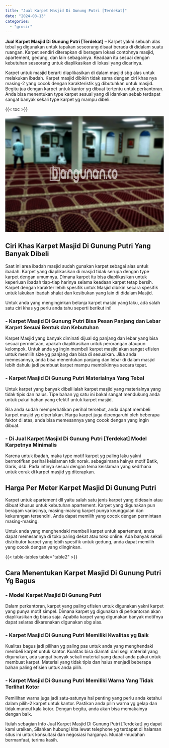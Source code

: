 ```yaml
---
title: "Jual Karpet Masjid Di Gunung Putri [Terdekat]"
date: "2024-08-13"
categories: 
  - "grosir"
---
```


**Jual Karpet Masjid Di Gunung Putri \[Terdekat\]** – Karpet yakni sebuah alas tebal yg digunakan untuk tapakan seseorang disaat berada di didalam suatu ruangan. Karpet sendiri diterapkan di beragam lokasi contohnya masjid, apartement, gedung, dan lain sebagainya. Keadaan itu sesuai dengan kebutuhan seseorang untuk diaplikasikan di lokasi yang dicarinya.

Karpet untuk masjid berarti diaplikasikan di dalam masjid sbg alas untuk melakukan ibadah. Karpet masjid dibikin tidak sama dengan ciri khas nya masing-2 yang cocok dengan karakteristik yg dibutuhkan untuk masjid. Begitu jua dengan karpet untuk kantor yg dibuat tertentu untuk perkantoran. Anda bisa menentukan type karpet sesuai yang di idamkan sebab terdapat sangat banyak sekali type karpet yg mampu dibeli.

{{< toc >}}

![Jual Karpet Masjid Di Gunung Putri [Terdekat]](/images/grosir-karpet-murah-63.png)

## Ciri Khas Karpet Masjid Di Gunung Putri Yang Banyak Dibeli

Saat ini area ibadah masjid sudah gunakan karpet sebagai alas untuk ibadah. Karpet yang diaplikasikan di masjid tidak serupa dengan type karpet dengan umumnya. Dimana karpet itu bisa diaplikasikan untuk keperluan ibadah tiap-tiap harinya selama keadaan karpet tetap bersih. Karpet dengan karakter lebih spesifik untuk Masjid dibikin secara spesifik untuk lakukan ibadah shalat dan kesibukan yang lain di didalam Masjid.

Untuk anda yang menginginkan belanja karpet masjid yang laku, ada salah satu ciri khas yg perlu anda tahu seperti berikut ini!

### \- Karpet Masjid Di Gunung Putri Bisa Pesan Panjang dan Lebar Karpet Sesuai Bentuk dan Kebutuhan

Karpet Masjid yang banyak diminati dijual dg panjang dan lebar yang bisa sesuai permintaan, apakah diaplikasikan untuk perorangan ataupun kelompok. Untuk anda yg ingin membeli karpet masjid akan sangat efisien untuk memliih size yg panjang dan bisa di sesuaikan. Jika anda memesannya, anda bisa menentukan panjang dan lebar di dalam masjid lebih dahulu jadi pembuat karpet mampu membikinnya secara tepat.

### \- Karpet Masjid Di Gunung Putri Materialnya Yang Tebal

Untuk karpet yang banyak dibeli ialah karpet masjid yang materialnya yang tidak tipis dan halus. Tipe bahan yg satu ini bakal sangat mendukung anda untuk pakai bahan yang efektif untuk karpet masjid.

Bila anda sudah memperhatikan perihal tersebut, anda dapat membeli karpet masjid yg diperlukan. Harga karpet juga dipengaruhi oleh beberapa faktor di atas, anda bisa memesannya yang cocok dengan yang ingin dibuat.

### \- Di Jual Karpet Masjid Di Gunung Putri \[Terdekat\] Model Karpetnya Minimalis

Karena untuk ibadah, maka type motif karpet yg paling laku yakni bermotifkan perihal keislaman tdk norak. sebagaimana halnya motif Batik, Garis, dsb. Pada intinya sesuai dengan tema keislaman yang sedrhana untuk corak di karpet masjid yg diterapkan.

## Harga Per Meter Karpet Masjid Di Gunung Putri

Karpet untuk apartement dll yaitu salah satu jenis karpet yang didesain atau dibuat khusus untuk kebutuhan apartement. Karpet yang digunakan pun beragam variasinya, masing-maisng karpet punya keunggulan dan kekurangan tersendiri. Anda dapat memilih yang cocok dengan permintaan masing-masing.

Untuk anda yang menghendaki membeli karpet untuk apartement, anda dapat memesannya di toko paling dekat atau toko online. Ada banyak sekali distributor karpet yang lebih spesifik untuk gedung, anda dapat memilih yang cocok dengan yang diinginkan.

{{< table-tables table="table2" >}}

## Cara Menentukan Karpet Masjid Di Gunung Putri Yg Bagus

### \- Model Karpet Masjid Di Gunung Putri

Dalam perkantoran, karpet yang paling efisien untuk digunakan yakni karpet yang punya motif simpel. Dimana karpet yg digunakan di perkantoran akan diaplikasikan dg biasa saja. Apabila karpet yang digunakan banyak motifnya dapat selaras dikarenakan digunakan sbg alas.

### \- Karpet Masjid Di Gunung Putri Memiliki Kwalitas yg Baik

Kualitas bagus jadi pilihan yg paling pas untuk anda yang menghendaki membeli karpet untuk kantor. Kualitas bisa diamati dari segi material yang digunakan, ada sangat banyak sekali material yang dapat anda pakai untuk membuat karpet. Material yang tidak tipis dan halus menjadi beberapa bahan paling efisien untuk anda pilih.

### \- Karpet Masjid Di Gunung Putri Memiliki Warna Yang Tidak Terlihat Kotor

Pemilihan warna juga jadi satu-satunya hal penting yang perlu anda ketahui dalam pilih-2 karpet untuk kantor. Pastikan anda pilih warna yg gelap dan tidak muncul kala kotor. Dengan begitu, anda akan bisa memakainya dengan baik.

Itulah sebagian Info Jual Karpet Masjid Di Gunung Putri \[Terdekat\] yg dapat kami uraikan, Silahkan hubungi kita lewat telephone yg terdapat di halaman situs ini untuk konsultasi dan negosiasi harganya. Mudah-mudahan bermanfaat, terima kasih.
